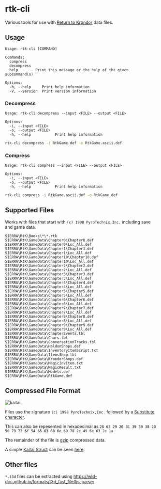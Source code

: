 # rtk-cli

Various tools for use with [Return to Krondor](https://en.wikipedia.org/wiki/Return_to_Krondor) data files.

## Usage

```
Usage: rtk-cli [COMMAND]

Commands:
  compress
  decompress
  help        Print this message or the help of the given subcommand(s)

Options:
  -h, --help     Print help information
  -V, --version  Print version information
```

### Decompress

```
Usage: rtk-cli decompress --input <FILE> --output <FILE>

Options:
  -i, --input <FILE>
  -o, --output <FILE>
  -h, --help           Print help information
```

```bash
rtk-cli decompress -i RtkGame.def -o RtkGame.ascii.def
```

### Compress

```
Usage: rtk-cli compress --input <FILE> --output <FILE>

Options:
  -i, --input <FILE>
  -o, --output <FILE>
  -h, --help           Print help information
```

```bash
rtk-cli compress -i RtkGame.ascii.def -o RtkGame.def
```

## Supported Files

Works with files that start with `(c) 1998 PyroTechnix,Inc.` including save and game data.

```
SIERRA\RtK\Books\*\*.rtk
SIERRA\RtK\GameData\Chapter0\Chapter0.def
SIERRA\RtK\GameData\Chapter0\Loc_All.def
SIERRA\RtK\GameData\Chapter1\Chapter1.def
SIERRA\RtK\GameData\Chapter1\Loc_All.def
SIERRA\RtK\GameData\Chapter10\Chapter10.def
SIERRA\RtK\GameData\Chapter10\Loc_All.def
SIERRA\RtK\GameData\Chapter2\Chapter2.def
SIERRA\RtK\GameData\Chapter2\Loc_All.def
SIERRA\RtK\GameData\Chapter3\Chapter3.def
SIERRA\RtK\GameData\Chapter3\Loc_All.def
SIERRA\RtK\GameData\Chapter4\Chapter4.def
SIERRA\RtK\GameData\Chapter4\Loc_All.def
SIERRA\RtK\GameData\Chapter5\Chapter5.def
SIERRA\RtK\GameData\Chapter5\Loc_All.def
SIERRA\RtK\GameData\Chapter6\Chapter6.def
SIERRA\RtK\GameData\Chapter6\Loc_All.def
SIERRA\RtK\GameData\Chapter7\Chapter7.def
SIERRA\RtK\GameData\Chapter7\Loc_All.def
SIERRA\RtK\GameData\Chapter8\Chapter8.def
SIERRA\RtK\GameData\Chapter8\Loc_All.def
SIERRA\RtK\GameData\Chapter9\Chapter9.def
SIERRA\RtK\GameData\Chapter9\Loc_All.def
SIERRA\RtK\GameData\ChapterEvents.tbl
SIERRA\RtK\GameData\Chars.tbl
SIERRA\RtK\GameData\ConversationTracks.tbl
SIERRA\RtK\GameData\HaldonShops.def
SIERRA\RtK\GameData\InventoryItemScript.txt
SIERRA\RtK\GameData\ItemsShop.tbl
SIERRA\RtK\GameData\KrondorShops.def
SIERRA\RtK\GameData\MagicInvItem.txt
SIERRA\RtK\GameData\MagicResult.txt
SIERRA\RtK\GameData\Models.def
SIERRA\RtK\GameData\RtkGame.def
```

## Compressed File Format

![kaitai](https://user-images.githubusercontent.com/913141/197020809-3a562916-5d2e-4cbb-8761-6be4e075ddc8.png)

Files use the signature `(c) 1998 PyroTechnix,Inc.` followed by a [Substitute character](https://en.wikipedia.org/wiki/Substitute_character).

This can also be repesented in hexadecimal as `28 63 29 20 31 39 39 38 20 50 79 72 6f 54 65 63 68 6e 69 78 2c 49 6e 63 2e 1a`

The remainder of the file is [gzip](https://en.wikipedia.org/wiki/Gzip) compressed data.

A simple [Kaitai Struct](https://kaitai.io/) can be seen [here](rtkgz.ksy).

## Other files

`*.t3d` files can be extracted using https://wld-doc.github.io/formats/t3d_fast_file#js-parser

